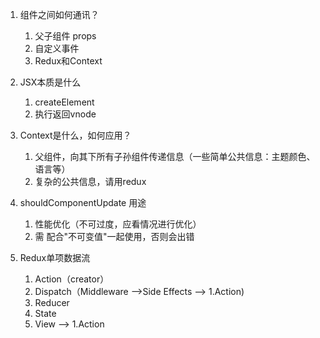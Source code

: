 1. 组件之间如何通讯？
   1. 父子组件 props
   2. 自定义事件
   3. Redux和Context

2. JSX本质是什么
   1. createElement
   2. 执行返回vnode

3. Context是什么，如何应用？
   1. 父组件，向其下所有子孙组件传递信息（一些简单公共信息：主题颜色、语言等）
   2. 复杂的公共信息，请用redux

4. shouldComponentUpdate 用途
   1. 性能优化（不可过度，应看情况进行优化）
   2. 需 配合"不可变值"一起使用，否则会出错

5. Redux单项数据流
   1. Action（creator）
   2. Dispatch（Middleware -->Side Effects --> 1.Action)
   3. Reducer
   4. State
   5. View --> 1.Action
